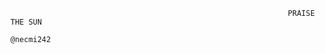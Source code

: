                                                                   PRAISE THE SUN
                                                                    @necmi242

